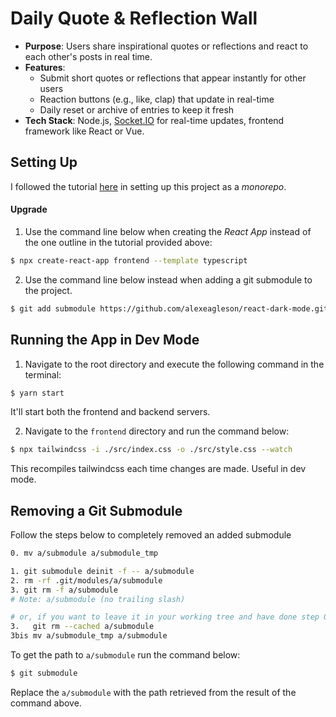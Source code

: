 # Daily Quote & Reflection Wall
- **Purpose**: Users share inspirational quotes or reflections and react to each other's posts in real time.
- **Features**:
    - Submit short quotes or reflections that appear instantly for other users
    - Reaction buttons (e.g., like, clap) that update in real-time
    - Daily reset or archive of entries to keep it fresh
- **Tech Stack**: Node.js, [Socket.IO](https://socket.io) for real-time updates, frontend framework like React or Vue. 

## Setting Up

I followed the tutorial [here](https://github.com/chandan-satyanarayan/monorepo-example/tree/patch-1) in setting up this project as a _monorepo_.

#### Upgrade

1. Use the command line below when creating the _React App_ instead of the one outline in the tutorial provided above:

``` bash
$ npx create-react-app frontend --template typescript
```

2. Use the command line below instead when adding a git submodule to the project.

``` bash
$ git add submodule https://github.com/alexeagleson/react-dark-mode.git
```

## Running the App in Dev Mode

1. Navigate to the root directory and execute the following command in the terminal:

``` bash
$ yarn start
```

It'll start both the frontend and backend servers.

2. Navigate to the `frontend` directory and run the command below:

``` bash
$ npx tailwindcss -i ./src/index.css -o ./src/style.css --watch
```

This recompiles tailwindcss each time changes are made. Useful in dev mode.

## Removing a Git Submodule

Follow the steps below to completely removed an added submodule

``` bash
0. mv a/submodule a/submodule_tmp

1. git submodule deinit -f -- a/submodule    
2. rm -rf .git/modules/a/submodule
3. git rm -f a/submodule
# Note: a/submodule (no trailing slash)

# or, if you want to leave it in your working tree and have done step 0
3.   git rm --cached a/submodule
3bis mv a/submodule_tmp a/submodule
```

To get the path to `a/submodule` run the command below:

``` bash
$ git submodule
```

Replace the `a/submodule` with the path retrieved from the result of the command above.
